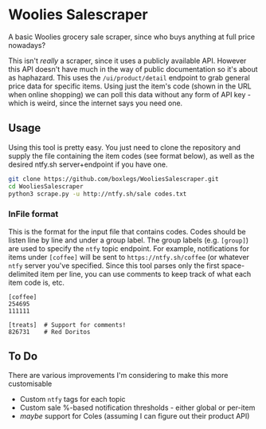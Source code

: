 # Woolies Salescraper
A basic Woolies grocery sale scraper, since who buys anything at full price nowadays?

This isn't _really_ a scraper, since it uses a publicly available API. However this API doesn't have much in the way of public documentation so it's about as haphazard. This uses the `/ui/product/detail` endpoint to grab general price data for specific items. Using just the item's code (shown in the URL when online shopping) we can poll this data without any form of API key - which is weird, since the internet says you need one. 

## Usage
Using this tool is pretty easy. You just need to clone the repository and supply the file containing the item codes (see format below), as well as the desired ntfy.sh server+endpoint if you have one. 

```sh
git clone https://github.com/boxlegs/WooliesSalescraper.git
cd WooliesSalescraper
python3 scrape.py -u http://ntfy.sh/sale codes.txt
```

### InFile format

This is the format for the input file that contains codes. Codes should be listen line by line and under a group label. The group labels (e.g. `[group]`) are used to specify the `ntfy` topic endpoint. For example, notifications for items under `[coffee]` will be sent to `https://ntfy.sh/coffee` (or whatever `ntfy` server you've specified. Since this tool parses only the first space-delimited item per line, you can use comments to keep track of what each item code is, etc.

```
[coffee]
254695
111111

[treats]  # Support for comments!
826731    # Red Doritos 
```

## To Do
There are various improvements I'm considering to make this more customisable

- Custom `ntfy` tags for each topic
- Custom sale %-based notification thresholds - either global or per-item
- _maybe_ support for Coles (assuming I can figure out their product API)
